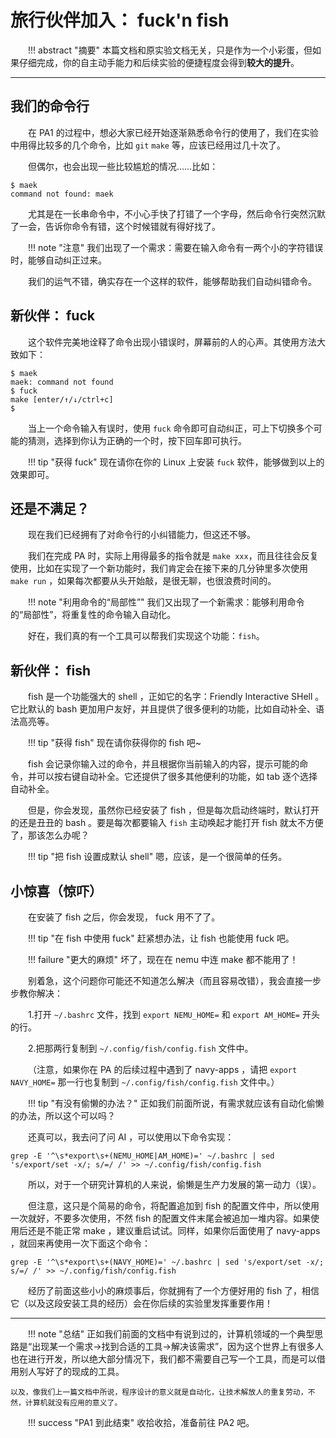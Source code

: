 <style>p { text-indent: 2em; }</style>

# 旅行伙伴加入： fuck'n fish

!!! abstract "摘要"
    本篇文档和原实验文档无关，只是作为一个小彩蛋，但如果仔细完成，你的自主动手能力和后续实验的便捷程度会得到**较大的提升**。

---

## 我们的命令行

在 PA1 的过程中，想必大家已经开始逐渐熟悉命令行的使用了，我们在实验中用得比较多的几个命令，比如 `git` `make` 等，应该已经用过几十次了。

但偶尔，也会出现一些比较尴尬的情况……比如：

```shell
$ maek
command not found: maek
```

尤其是在一长串命令中，不小心手快了打错了一个字母，然后命令行突然沉默了一会，告诉你命令有错，这个时候错就有得好找了。

!!! note "注意"
    我们出现了一个需求：需要在输入命令有一两个小的字符错误时，能够自动纠正过来。

我们的运气不错，确实存在一个这样的软件，能够帮助我们自动纠错命令。

## 新伙伴： fuck

这个软件完美地诠释了命令出现小错误时，屏幕前的人的心声。其使用方法大致如下：

```shell
$ maek
maek: command not found
$ fuck
make [enter/↑/↓/ctrl+c]
$
```

当上一个命令输入有误时，使用 `fuck` 命令即可自动纠正，可上下切换多个可能的猜测，选择到你认为正确的一个时，按下回车即可执行。

!!! tip "获得 fuck"
    现在请你在你的 Linux 上安装 `fuck` 软件，能够做到以上的效果即可。

## 还是不满足？

现在我们已经拥有了对命令行的小纠错能力，但这还不够。

我们在完成 PA 时，实际上用得最多的指令就是 `make xxx`，而且往往会反复使用，比如在实现了一个新功能时，我们肯定会在接下来的几分钟里多次使用 `make run` ，如果每次都要从头开始敲，是很无聊，也很浪费时间的。

!!! note "利用命令的“局部性”"
    我们又出现了一个新需求：能够利用命令的“局部性”，将重复性的命令输入自动化。

好在，我们真的有一个工具可以帮我们实现这个功能：`fish`。

## 新伙伴： fish

fish 是一个功能强大的 shell ，正如它的名字：Friendly Interactive SHell 。它比默认的 bash 更加用户友好，并且提供了很多便利的功能，比如自动补全、语法高亮等。

!!! tip "获得 fish"
    现在请你获得你的 fish 吧~

fish 会记录你输入过的命令，并且根据你当前输入的内容，提示可能的命令，并可以按右键自动补全。它还提供了很多其他便利的功能，如 tab 逐个选择自动补全。

但是，你会发现，虽然你已经安装了 fish ，但是每次启动终端时，默认打开的还是丑丑的 bash 。要是每次都要输入 `fish` 主动唤起才能打开 fish 就太不方便了，那该怎么办呢？

!!! tip "把 fish 设置成默认 shell"
    嗯，应该，是一个很简单的任务。

## 小惊喜（惊吓）

在安装了 fish 之后，你会发现， fuck 用不了了。

!!! tip "在 fish 中使用 fuck"
    赶紧想办法，让 fish 也能使用 fuck 吧。

!!! failure "更大的麻烦"
    坏了，现在在 nemu 中连 make 都不能用了！

别着急，这个问题你可能还不知道怎么解决（而且容易改错），我会直接一步步教你解决：

1.打开 `~/.bashrc` 文件，找到 `export NEMU_HOME=` 和 `export AM_HOME=` 开头的行。

2.把那两行复制到 `~/.config/fish/config.fish` 文件中。

（注意，如果你在 PA 的后续过程中遇到了 navy-apps ，请把 `export NAVY_HOME=` 那一行也复制到 `~/.config/fish/config.fish` 文件中。）

!!! tip "有没有偷懒的办法？"
    正如我们前面所说，有需求就应该有自动化偷懒的办法，所以这个可以吗？

还真可以，我去问了问 AI ，可以使用以下命令实现：

```shell
grep -E '^\s*export\s+(NEMU_HOME|AM_HOME)=' ~/.bashrc | sed 's/export/set -x/; s/=/ /' >> ~/.config/fish/config.fish
```

所以，对于一个研究计算机的人来说，偷懒是生产力发展的第一动力（误）。

但注意，这只是个简易的命令，将配置追加到 fish 的配置文件中，所以使用一次就好，不要多次使用，不然 fish 的配置文件末尾会被追加一堆内容。如果使用后还是不能正常 make ，建议重启试试。同样，如果你后面使用了 navy-apps ，就回来再使用一次下面这个命令：

```shell
grep -E '^\s*export\s+(NAVY_HOME)=' ~/.bashrc | sed 's/export/set -x/; s/=/ /' >> ~/.config/fish/config.fish
```

经历了前面这些小小的麻烦事后，你就拥有了一个方便好用的 fish 了，相信它（以及这段安装工具的经历）会在你后续的实验里发挥重要作用！


---

!!! note "总结"
    正如我们前面的文档中有说到过的，计算机领域的一个典型思路是“出现某一个需求→找到合适的工具→解决该需求”，因为这个世界上有很多人也在进行开发，所以绝大部分情况下，我们都不需要自己写一个工具，而是可以借用别人写好了的现成的工具。

    以及，像我们上一篇文档中所说，程序设计的意义就是自动化，让技术解放人的重复劳动，不然，计算机就没有应用的意义了。

!!! success "PA1 到此结束"
    收拾收拾，准备前往 PA2 吧。

